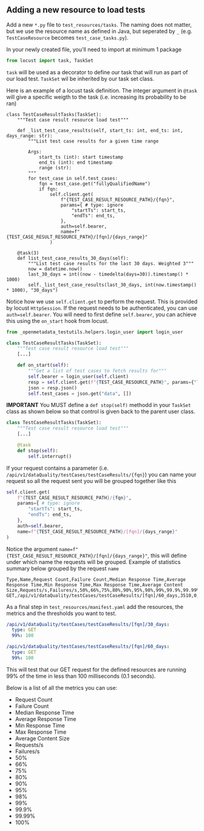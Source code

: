 ## Adding a new resource to load tests
Add a new `*.py` file to `test_resources/tasks`. The naming does not matter, but we use the resource name as defined in Java, but seperated by `_` (e.g. `TestCaseResource` becomes `test_case_tasks.py`).

In your newly created file, you'll need to import at minimum 1 package
```python
from locust import task, TaskSet
```
`task` will be used as a decorator to define our task that will run as part of our load test. `TaskSet` wil be inherited by our task set class.

Here is an example of a locust task definition. The integer argument in `@task` will give a specific weigth to the task (i.e. increasing its probability to be ran)
```
class TestCaseResultTasks(TaskSet):
    """Test case result resource load test"""

    def _list_test_case_results(self, start_ts: int, end_ts: int, days_range: str):
        """List test case results for a given time range

        Args:
            start_ts (int): start timestamp
            end_ts (int): end timestamp
            range (str): 
        """
        for test_case in self.test_cases:
            fqn = test_case.get("fullyQualifiedName")
            if fqn:
                self.client.get(
                    f"{TEST_CASE_RESULT_RESOURCE_PATH}/{fqn}",
                    params={ # type: ignore
                        "startTs": start_ts,
                        "endTs": end_ts,
                    },
                    auth=self.bearer,
                    name=f"{TEST_CASE_RESULT_RESOURCE_PATH}/[fqn]/{days_range}"
                )

    @task(3)
    def list_test_case_results_30_days(self):
        """List test case results for the last 30 days. Weighted 3"""
        now = datetime.now()
        last_30_days = int((now - timedelta(days=30)).timestamp() * 1000)
        self._list_test_case_results(last_30_days, int(now.timestamp() * 1000), "30_days")
```

Notice how we use `self.client.get` to perform the request. This is provided by locust `HttpSession`. If the request needs to be authenticated, you can use `auth=self.bearer`. You will need to first define `self.bearer`, you can achieve this using the `on_start` hook from locust.

```python
from _openmetadata_testutils.helpers.login_user import login_user

class TestCaseResultTasks(TaskSet):
    """Test case result resource load test"""
    [...]

    def on_start(self):
        """Get a list of test cases to fetch results for"""
        self.bearer = login_user(self.client)
        resp = self.client.get(f"{TEST_CASE_RESOURCE_PATH}", params={"limit": 100}, auth=self.bearer)
        json = resp.json()
        self.test_cases = json.get("data", [])
```

**IMPORTANT**
You MUST define a `def stop(self)` methodd in your `TaskSet` class as shown below so that control is given back to the parent user class.

```python
class TestCaseResultTasks(TaskSet):
    """Test case result resource load test"""
    [...]

    @task
    def stop(self):
        self.interrupt()
```
 
If your request contains a parameter (i.e. `/api/v1/dataQuality/testCases/testCaseResults/{fqn}`) you can name your request so all the request sent you will be grouped together like this

```python
self.client.get(
    f"{TEST_CASE_RESULT_RESOURCE_PATH}/{fqn}",
    params={ # type: ignore
        "startTs": start_ts,
        "endTs": end_ts,
    },
    auth=self.bearer,
    name=f"{TEST_CASE_RESULT_RESOURCE_PATH}/[fqn]/{days_range}"
)
```

Notice the argument `name=f"{TEST_CASE_RESULT_RESOURCE_PATH}/[fqn]/{days_range}"`, this will define under which name the requests will be grouped. Example of statistics summary below grouped by the request `name`

```csv
Type,Name,Request Count,Failure Count,Median Response Time,Average Response Time,Min Response Time,Max Response Time,Average Content Size,Requests/s,Failures/s,50%,66%,75%,80%,90%,95%,98%,99%,99.9%,99.99%,100%
GET,/api/v1/dataQuality/testCases/testCaseResults/[fqn]/60_days,3510,0,13,16.2354597524217,5.146791999997902,100.67633299999557,84567.57407407407,49.30531562959204,0.0,13,17,20,21,28,35,45,56,92,100,100
```

As a final step in `test_resources/manifest.yaml` add the resources, the metrics and the thresholds you want to test.

```yaml
/api/v1/dataQuality/testCases/testCaseResults/[fqn]/30_days:
  type: GET
  99%: 100

/api/v1/dataQuality/testCases/testCaseResults/[fqn]/60_days:
  type: GET
  99%: 100
```

This will test that our GET request for the defined resources are running 99% of the time in less than 100 milliseconds (0.1 seconds).

Below is a list of all the metrics you can use:
- Request Count
- Failure Count
- Median Response Time
- Average Response Time
- Min Response Time
- Max Response Time
- Average Content Size
- Requests/s
- Failures/s
- 50%
- 66%
- 75%
- 80%
- 90%
- 95%
- 98%
- 99%
- 99.9%
- 99.99%
- 100%
